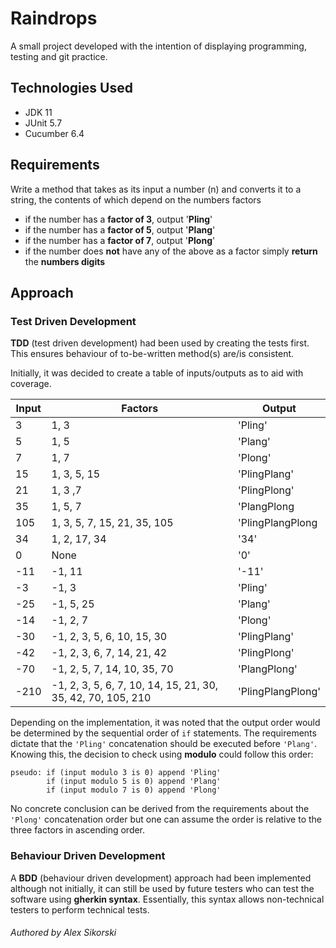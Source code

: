 # Raindrops

A small project developed with the intention of displaying programming, testing and git practice.

## Technologies Used

- JDK 11
- JUnit 5.7
- Cucumber 6.4

## Requirements

Write a method that takes as its input a number (n) and converts it to a string, the contents of which depend on the
numbers factors

- if the number has a **factor of 3**, output '**Pling**'
- if the number has a **factor of 5**, output '**Plang**'
- if the number has a **factor of 7**, output '**Plong**'
- if the number does **not** have any of the above as a factor simply **return** the **numbers digits**

## Approach

### Test Driven Development

**TDD** (test driven development) had been used by creating the tests first. This ensures behaviour of to-be-written
method(s) are/is consistent.

Initially, it was decided to create a table of inputs/outputs as to aid with coverage.

|Input |Factors |Output |
--- | --- | ---
|3|1, 3|'Pling'|
|5|1, 5|'Plang'|
|7|1, 7|'Plong'|
|15|1, 3, 5, 15|'PlingPlang'|
|21|1, 3 ,7|'PlingPlong'
|35|1, 5, 7|'PlangPlong|
|105|1, 3, 5, 7, 15, 21, 35, 105|'PlingPlangPlong|
|34|1, 2, 17, 34 |'34'|
|0|None|'0'|
|-11|-1, 11|'-11'|
|-3|-1, 3|'Pling'|
|-25|-1, 5, 25|'Plang'|
|-14|-1, 2, 7|'Plong'|
|-30|-1, 2, 3, 5, 6, 10, 15, 30|'PlingPlang'|
|-42|-1, 2, 3, 6, 7, 14, 21, 42|'PlingPlong'|
|-70|-1, 2, 5, 7, 14, 10, 35, 70|'PlangPlong'|
|-210|-1, 2, 3, 5, 6, 7, 10, 14, 15, 21, 30, 35, 42, 70, 105, 210|'PlingPlangPlong'|

Depending on the implementation, it was noted that the output order would be determined by the sequential order
of ```if``` statements. The requirements dictate that the ```'Pling'``` concatenation should be executed
before ```'Plang'```. Knowing this, the decision to check using **modulo** could follow this order:

``` 
pseudo: if (input modulo 3 is 0) append 'Pling'
        if (input modulo 5 is 0) append 'Plang'
        if (input modulo 7 is 0) append 'Plong'
```

No concrete conclusion can be derived from the requirements about the ```'Plong'``` concatenation order but one can
assume the order is relative to the three factors in ascending order.

### Behaviour Driven Development

A **BDD** (behaviour driven development) approach had been implemented although not initially, it can still be used by
future testers who can test the software using **gherkin syntax**. Essentially, this syntax allows non-technical testers
to perform technical tests.

###### Authored by Alex Sikorski
